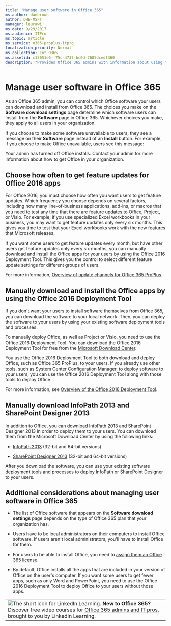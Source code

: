 ```yaml
---
title: "Manage user software in Office 365"
ms.author: danbrown
author: DHB-MSFT
manager: laurawi
ms.date: 9/29/2017
ms.audience: ITPro
ms.topic: article
ms.service: o365-proplus-itpro
localization_priority: Normal
ms.collection: Ent_O365
ms.assetid: c13051e6-f75c-4737-bc0d-7685dcedf360
description: "Provides Office 365 admins with information about using the "Manage user software through Office 365" page in the Office 365 admin center."
---
```


# Manage user software in Office 365

As an Office 365 admin, you can control which Office software your users can download and install from Office 365. The choices you make on the **Software download settings** page determine which software users can install from the **Software** page in Office 365. Whichever choices you make, they apply to all users in your organization. 
  
If you choose to make some software unavailable to users, they see a message on their **Software** page instead of an **Install** button. For example, if you choose to make Office unavailable, users see this message: 
  
 Your admin has turned off Office installs. Contact your admin for more information about how to get Office in your organization. 
  
## Choose how often to get feature updates for Office 2016 apps

For Office 2016, you must choose how often you want users to get feature updates. Which frequency you choose depends on several factors, including how many line-of-business applications, add-ins, or macros that you need to test any time that there are feature updates to Office, Project, or Visio. For example, if you use specialized Excel workbooks in your business, you may want to get feature updates only every six months. This gives you time to test that your Excel workbooks work with the new features that Microsoft releases.
  
If you want some users to get feature updates every month, but have other users get feature updates only every six months, you can manually download and install the Office apps for your users by using the Office 2016 Deployment Tool. This gives you the control to select different feature update settings for different groups of users.
  
For more information, [Overview of update channels for Office 365 ProPlus](https://support.office.com/article/9ccf0f13-28ff-4975-9bd2-7e4ea2fefef4).
  
## Manually download and install the Office apps by using the Office 2016 Deployment Tool

If you don't want your users to install software themselves from Office 365, you can download the software to your local network. Then, you can deploy the software to your users by using your existing software deployment tools and processes.
  
To manually deploy Office, as well as Project or Visio, you need to use the Office 2016 Deployment Tool. You can download the Office 2016 Deployment Tool for free from the [Microsoft Download Center](https://go.microsoft.com/fwlink/p/?LinkID=626065).
  
You use the Office 2016 Deployment Tool to both download and deploy Office, such as Office 365 ProPlus, to your users. If you already use other tools, such as System Center Configuration Manager, to deploy software to your users, you can use the Office 2016 Deployment Tool along with those tools to deploy Office.
  
For more information, see [Overview of the Office 2016 Deployment Tool](https://support.office.com/article/bb5b62d9-1168-47e9-9d54-15a958acfcca).
  
## Manually download InfoPath 2013 and SharePoint Designer 2013

In addition to Office, you can download InfoPath 2013 and SharePoint Designer 2013 in order to deploy them to your users. You can download them from the Microsoft Download Center by using the following links:
  
- [InfoPath 2013](https://go.microsoft.com/fwlink/p/?LinkID=626623) (32-bit and 64-bit versions) 
    
- [SharePoint Designer 2013](https://go.microsoft.com/fwlink/p/?LinkID=626622) (32-bit and 64-bit versions) 
    
After you download the software, you can use your existing software deployment tools and processes to deploy InfoPath or SharePoint Designer to your users.
  
## Additional considerations about managing user software in Office 365

- The list of Office software that appears on the **Software download settings** page depends on the type of Office 365 plan that your organization has. 
    
- Users have to be local administrators on their computers to install Office software. If users aren't local administrators, you'll have to install Office for them.
    
- For users to be able to install Office, you need to [assign them an Office 365 license](https://support.office.com/article/997596b5-4173-4627-b915-36abac6786dc).
    
- By default, Office installs all the apps that are included in your version of Office on the user's computer. If you want some users to get fewer apps, such as only Word and PowerPoint, you need to use the Office 2016 Deployment Tool to deploy Office to your users without those apps.
    
||
|:-----|
|![The short icon for LinkedIn Learning.](media/7e5cb7c8-dc66-4c9a-a16d-a30f10a970bd.png) **New to Office 365?**         Discover free video courses for [Office 365 admins and IT pros](68cc9b95-0bdc-491e-a81f-ee70b3ec63c5), brought to you by LinkedIn Learning. |
   

